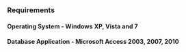 ###  Requirements
#### Operating System      - Windows XP, Vista and 7 
#### Database Application  - Microsoft Access 2003, 2007, 2010

